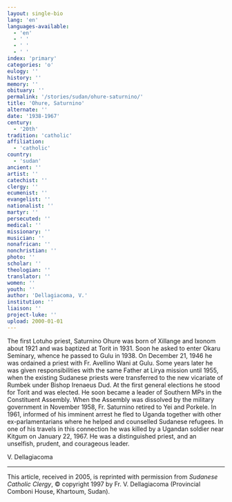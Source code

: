 ```yaml
---
layout: single-bio
lang: 'en'
languages-available:
  - 'en'
  - ' '
  - ' '
  - ' '
index: 'primary'
categories: 'o'
eulogy: ''
history: ''
memory: ''
obituary: ''
permalink: '/stories/sudan/ohure-saturnino/'
title: 'Ohure, Saturnino'
alternate: ''
date: '1938-1967'
century:
  - '20th'
tradition: 'catholic'
affiliation:
  - 'catholic'
country:
  - 'sudan'
ancient: ''
artist: ''
catechist: ''
clergy: ''
ecumenist: ''
evangelist: ''
nationalist: ''
martyr: ''
persecuted: ''
medical: ''
missionary: ''
musician: ''
nonafrican: ''
nonchristian: ''
photo: ''
scholar: ''
theologian: ''
translator: ''
women: ''
youth: ''
author: 'Dellagiacoma, V.'
institution: ''
liaison: ''
project-luke: ''
upload: 2000-01-01
---
```



The first Lotuho priest, Saturnino Ohure was born of Xillange and Ixonom about 1921 and was baptized at Torit in 1931. Soon he asked to enter Okaru Seminary, whence he passed to Gulu in 1938. On December 21, 1946 he was ordained a priest with Fr. Avellino Wani at Gulu. Some years later he was given responsibilities with the same Father at Lirya mission until 1955, when the existing Sudanese priests were transferred to the new vicariate of Rumbek under Bishop Irenaeus Dud. At the first general elections he stood for Torit and was elected. He soon became a leader of Southern MPs in the Constituent Assembly. When the Assembly was dissolved by the military government in November 1958, Fr. Saturnino retired to Yei and Porkele. In 1961, informed of his imminent arrest he fled to Uganda together with other ex-parlamentarians where he helped and counselled Sudanese refugees. In one of his travels in this connection he was killed by a Ugandan soldier near Kitgum on January 22, 1967. He was a distinguished priest, and an unselfish, prudent, and courageous leader.

V. Dellagiacoma

---

This article, received in 2005, is reprinted with permission from *Sudanese Catholic Clergy*, © copyright 1997 by Fr. V. Dellagiacoma (Provincial Comboni House, Khartoum, Sudan).